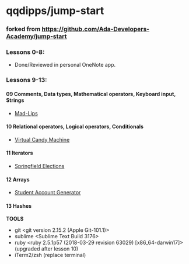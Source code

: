 # qqdipps/jump-start
### forked from https://github.com/Ada-Developers-Academy/jump-start
### Lessons 0-8: 
- Done/Reviewed in personal OneNote app.
### Lessons 9-13:     
#### 09  Comments, Data types, Mathematical operators, Keyboard input, Strings     
- [Mad-Lips](https://github.com/qqdipps/JumpStart-WorkingItOut/blob/master/Lesson.9.Grammer/madlib.rb)     
#### 10	Relational operators, Logical operators, Conditionals       
- [Virtual Candy Machine](https://github.com/qqdipps/JumpStart-WorkingItOut/blob/master/Lesson.10.Expressions/CandyMachine.rb)      
#### 11  Iterators     
- [Springfield Elections](https://github.com/qqdipps/JumpStart-WorkingItOut/blob/master/Lesson.11.iterators/elections.rb)      
#### 12	Arrays     
- [Student Account Generator](https://github.com/qqdipps/JumpStart-WorkingItOut/blob/master/Lesson.12.Array/Account_Generator.rb)
#### 13	Hashes     





     
**TOOLS**   
- git <git version 2.15.2 (Apple Git-101.1)>     
- sublime <Sublime Text Build 3176>      
- ruby <ruby 2.5.1p57 (2018-03-29 revision 63029) [x86_64-darwin17]> (upgraded after lesson 10)       
- iTerm2/zsh (replace terminal)
